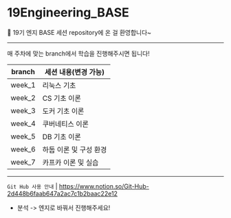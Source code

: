 # 19Engineering_BASE

👋 19기 엔지 BASE 세션 repository에 온 걸 환영합니다~
***
매 주차에 맞는 branch에서 학습을 진행해주시면 됩니다!

|branch|세션 내용(변경 가능)|
|------|-------|
|week_1|리눅스 기초|
|week_2|CS 기초 이론|
|week_3|도커 기초 이론|
|week_4|쿠버네티스 이론|
|week_5|DB 기초 이론|
|week_6|하둡 이론 및 구성 환경|
|week_7|카프카 이론 및 실습|

***

`Git Hub 사용 안내` | https://www.notion.so/Git-Hub-2d448b6faab647a2ac7c1b2baac22e12

- 분석 -> 엔지로 바꿔서 진행해주세요!
